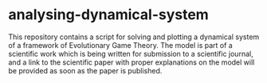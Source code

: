 # analysing-dynamical-system

This repository contains a script for solving and plotting a dynamical system of a framework of Evolutionary Game Theory. The model is part of a scientific work which is being written for submission to a scientific journal, and a link to the scientific paper with proper explanations on the model will be provided as soon as the paper is published.
